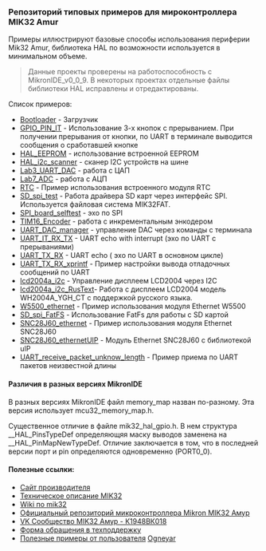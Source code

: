 ### Репозиторий типовых примеров для мироконтроллера MIK32 Amur 
Примеры иллюстрируют базовые способы использования периферии Mik32 Amur,  библиотека HAL  по возможности используется в минимальном объеме. 

> Данные проекты проверены на работоспособность с MikronIDE_v0_0_9.
> В некоторых проектах отдельные файлы библиотеки HAL исправлены и отредактированы. 

Список примеров:
- [Bootloader](https://github.com/ppryaz/mik32_Amur_example/tree/main/Bootloader) - Загрузчик
- [GPIO_PIN_IT](https://github.com/ppryaz/mik32_Amur_example/tree/main/GPIO_PIN_IT) - Использование 3-х кнопок с прерыванием. 	При получении прерывания от кнопки,  по UART в терминале выводится сообщения о сработавшей кнопке
- [HAL_EEPROM](https://github.com/ppryaz/mik32_Amur_example/tree/main/HAL_EEPROM) - использование встроенной EEPROM
- [HAL_i2c_scanner](https://github.com/ppryaz/mik32_Amur_example/tree/main/HAL_i2c_scanner) - сканер I2C устройств на шине
- [Lab3_UART_DAC](https://github.com/ppryaz/mik32_Amur_example/tree/main/Lab3_UART_DAC) - работа с ЦАП
- [Lab7_ADC](https://github.com/ppryaz/mik32_Amur_example/tree/main/Lab7_ADC) - работа с АЦП
- [RTC](https://github.com/ppryaz/mik32_Amur_example/tree/main/RTC) - Пример использования встроенного модуля RTC
- [SD_spi_test]( https://github.com/ppryaz/mik32_Amur_example/tree/main/SD_spi_test) - Работа драйвера SD карт через интерфейс SPI. Используется файловая система MIK32FAT. 
- [SPI_board_selftest](https://github.com/ppryaz/mik32_Amur_example/tree/main/SPI_board_selftest) - эхо по SPI
- [TIM16_Encoder](https://github.com/ppryaz/mik32_Amur_example/tree/main/TIM16_Encoder) - работа с инкрементальным энкодером 
- [UART_DAC_manager](https://github.com/ppryaz/mik32_Amur_example/tree/main/UART_DAC_manager) - управление DAC через команды с терминала
- [UART_IT_RX_TX](https://github.com/ppryaz/mik32_Amur_example/tree/main/UART_IT_RX_TX) - UART echo with interrupt (эхо по UART с прерываниями)
- [UART_TX_RX](https://github.com/ppryaz/mik32_Amur_example/tree/main/UART_TX_RX) - UART echo ( эхо по UART в основном цикле)
- [UART_TX_RX_xprintf](https://github.com/ppryaz/mik32_Amur_example/tree/main/UART_TX_RX_xprintf) - Пример настройки вывода отладочных сообщений по UART
- [lcd2004a_i2c](https://github.com/ppryaz/mik32_Amur_example/tree/main/lcd2004a_i2c) - Управление дисплеем LCD2004 через I2C
- [lcd2004a_i2c_RusText](https://github.com/ppryaz/mik32_Amur_example/tree/main/lcd2004a_i2c_RusText)- Работа с дисплеем LCD2004 модель WH2004A_YGH_CT с поддержкой русского языка.
- [W5500_ethernet](https://github.com/ppryaz/mik32_Amur_example/tree/main/W5500_ethernet) - Пример использования модуля Ethernet W5500
- [SD_spi_FatFS](https://github.com/ppryaz/mik32_Amur_example/tree/main/SD_spi_FatFS) - Использование FatFs для работы с SD картой
- [SNC28J60_ethernet](https://github.com/ppryaz/mik32_Amur_example/tree/main/SNC28J60_ethernet) - Пример использования модуля Ethernet SNC28J60
- [SNC28J60_ethernetUIP](https://github.com/ppryaz/mik32_Amur_example/tree/main/SNC28J60_ethernetUIP) - Модуль Ethernet SNC28J60 c библиотекой uIP
- [UART_receive_packet_unknow_length](https://github.com/ppryaz/mik32_Amur_example/tree/main/UART_receive_packet_unknow_length) - Пример приема по UART пакетов неизвестной длины 


#### Различия в разных версиях MikronIDE
В разных версиях MikronIDE файл memory_map  назван по-разному. Эта версия использует mcu32_memory_map.h.

Существенное отличие в файле mik32_hal_gpio.h. В нем структура __HAL_PinsTypeDef определяющяя маску выводов заменена на __HAL_PinMapNewTypeDef.
Отличие заключается в том, что в последней версии  порт и pin определяются одновременно (PORT0_0).

#### Полезные ссылки:
- [Сайт производителя](https://mikron.ru/products/mikrokontrollery/mk32-amur/?ysclid=m433334y8n259691795)
- [Техническое описание MIK32](https://nc.mikron.ru/s/aXSRc8HdLAM2LLg/download)
- [Wiki по mik32](https://wiki.mik32.ru/Заглавная_страница)
- [Официальный репозиторий микроконтроллера Mikron MIK32 Амур](https://github.com/MikronMIK32?ysclid=m434su1vbn219021505)
- [VK Сообщество MIK32 Амур - К1948ВК018](https://vk.com/mik32_amur?ysclid=m4339m5olf94696113)
- [Форма обращения в техподдержку](https://bugreport.mik32.ru/)
- [Полезные примеры от пользователя](https://github.com/ogneyar/mik32-examples) [Ogneyar](https://github.com/ogneyar)
